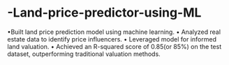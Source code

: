 # -Land-price-predictor-using-ML

 •Built land price prediction model using machine learning. 
 • Analyzed real estate data to identify price influencers. 
 • Leveraged model for informed land valuation. 
 • Achieved an R-squared score of 0.85(or 85%) on the test dataset, outperforming traditional valuation methods.
